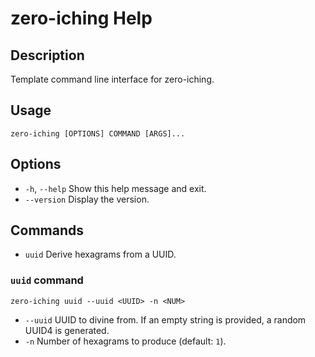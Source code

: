 # zero-iching Help

## Description
Template command line interface for zero-iching.

## Usage
`zero-iching [OPTIONS] COMMAND [ARGS]...`

## Options
- `-h`, `--help` Show this help message and exit.
- `--version` Display the version.

## Commands
- `uuid` Derive hexagrams from a UUID.

### `uuid` command
`zero-iching uuid --uuid <UUID> -n <NUM>`

- `--uuid` UUID to divine from. If an empty string is provided, a random
  UUID4 is generated.
- `-n` Number of hexagrams to produce (default: `1`).
